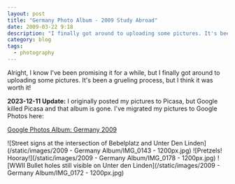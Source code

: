 ```yaml
---
layout: post
title: "Germany Photo Album - 2009 Study Abroad"
date: 2009-03-22 9:18
description: "I finally got around to uploading some pictures. It's been a grueling process, but I think it was worth it!"
category: blog
tags:
  - photography
---
```


Alright, I know I've been promising it for a while, but I finally got around to uploading some pictures. It's been a grueling process, but I think it was worth it!

**2023-12-11 Update:** I originally posted my pictures to Picasa, but Google killed Picasa and that album is gone. I've migrated my pictures to Google Photos here:

[Google Photos Album: Germany 2009](https://photos.app.goo.gl/P5zXDkmy6AGK5UoK6)

![Street signs at the intersection of Bebelplatz and Unter Den Linden](/static/images/2009 - Germany Album/IMG_0143 - 1200px.jpg)
![Pretzels! Hooray!](/static/images/2009 - Germany Album/IMG_0178 - 1200px.jpg)
![WWII Bullet holes still visible on Unter den Linden](/static/images/2009 - Germany Album/IMG_0172 - 1200px.jpg)
